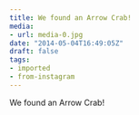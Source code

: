 ```yaml
---
title: We found an Arrow Crab!
media:
- url: media-0.jpg
date: "2014-05-04T16:49:05Z"
draft: false
tags:
- imported
- from-instagram
---
```

We found an Arrow Crab\!
